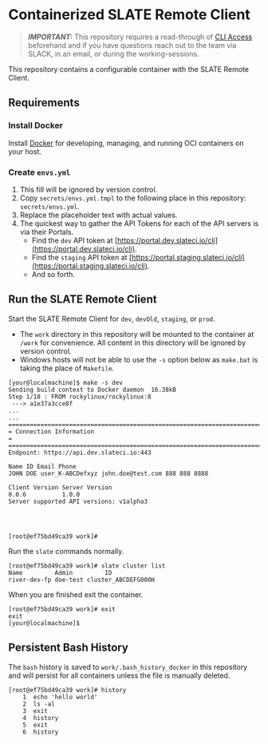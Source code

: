 # Containerized SLATE Remote Client

> **_IMPORTANT:_** This repository requires a read-through of [CLI Access](https://portal.slateci.io/cli) beforehand and if you have questions reach out to the team via SLACK, in an email, or during the working-sessions.

This repository contains a configurable container with the SLATE Remote Client.

## Requirements

### Install Docker

Install [Docker](https://docs.docker.com/get-docker/) for developing, managing, and running OCI containers on your host.

### Create `envs.yml`

1. This fill will be ignored by version control.
2. Copy `secrets/envs.yml.tmpl` to the following place in this repository: `secrets/envs.yml`. 
3. Replace the placeholder text with actual values.
4. The quickest way to gather the API Tokens for each of the API servers is via their Portals.
   * Find the `dev` API token at [https://portal.dev.slateci.io/cli](https://portal.dev.slateci.io/cli).
   * Find the `staging` API token at [https://portal.staging.slateci.io/cli](https://portal.staging.slateci.io/cli).
   * And so forth.

## Run the SLATE Remote Client

Start the SLATE Remote Client for `dev`, `devOld`, `staging`, or `prod`.
* The `work` directory in this repository will be mounted to the container at `/work` for convenience. All content in this directory will be ignored by version control.
* Windows hosts will not be able to use the `-s` option below as `make.bat` is taking the place of `Makefile`.

```shell
[your@localmachine]$ make -s dev
Sending build context to Docker daemon  16.38kB
Step 1/18 : FROM rockylinux/rockylinux:8
 ---> a1e37a3cce8f
...
...
====================================================================================
= Connection Information                                                           =
====================================================================================
Endpoint: https://api.dev.slateci.io:443

Name ID Email Phone
JOHN DOE user_K-ABCDefxyz john.doe@test.com 888 888 8888

Client Version Server Version
0.0.6          1.0.0         
Server supported API versions: v1alpha3




[root@ef75bd49ca39 work]#
```

Run the `slate` commands normally.

```shell
[root@ef75bd49ca39 work]# slate cluster list
Name         Admin         ID                 
river-dev-fp doe-test cluster_ABCDEFG000H
```

When you are finished exit the container.

```shell
[root@ef75bd49ca39 work]# exit
exit
[your@localmachine]$
```

## Persistent Bash History

The `bash` history is saved to `work/.bash_history_docker` in this repository and will persist for all containers unless the file is manually deleted.

```shell
[root@ef75bd49ca39 work]# history
    1  echo 'hello world'
    2  ls -al
    3  exit
    4  history
    5  exit
    6  history
```